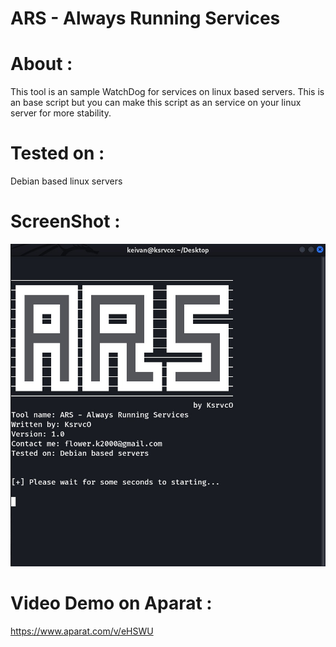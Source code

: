 # ARS - Always Running Services

# About :
This tool is an sample WatchDog for services on linux based servers. This is an base script but you can make this script as an service on your linux server for more stability.

# Tested on :
Debian based linux servers

# ScreenShot :
![ScreenShot](https://raw.githubusercontent.com/ksrvco/ARS/main/c1c9de7e-f8da-4e09-a3ed-824e0559dd62.jpg)


# Video Demo on Aparat :
https://www.aparat.com/v/eHSWU

